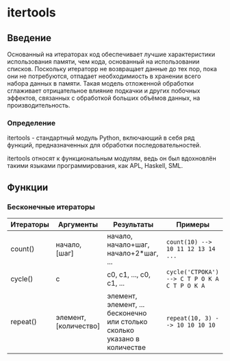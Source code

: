 # itertools


## Введение

Основанный на итераторах код обеспечивает лучшие характеристики использования
памяти, чем кода, основанный на использовании списков. Поскольку итераторр
не возвращает данные до тех пор, пока они не потребуются, отпадает
необходимиость в хранении всего набора данных в памяти. Такая модель отложенной
обработки сглаживает отрицательное влияние подкачки и других побочных эффектов,
связанных с обработкой больших объёмов данных, на производительность.

### Определение

itertools - стандартный модуль Python, включающий в себя ряд функций,
предназначенных для обработки последовательностей.

itertools относят к функциональным модулям, ведь он был вдохновлён такими
языками программирования, как APL, Haskell, SML.


## Функции

### Бесконечные итераторы

Итераторы | Аргументы | Результаты | Примеры
--- | --- | --- | ---
count() | начало, [шаг] | начало, начало+шаг, начало+2\*шаг, ... | `count(10) --> 10 11 12 13 14 ...`
cycle() |  с | с0, с1, ..., с0, с1, ... | `cycle('СТРОКА') --> С Т Р О К А С Т Р О К А`
repeat() | элемент, [количество] | элемент, элемент, ... бесконечно или столько сколько указано в количестве | `repeat(10, 3) --> 10 10 10 10` |
